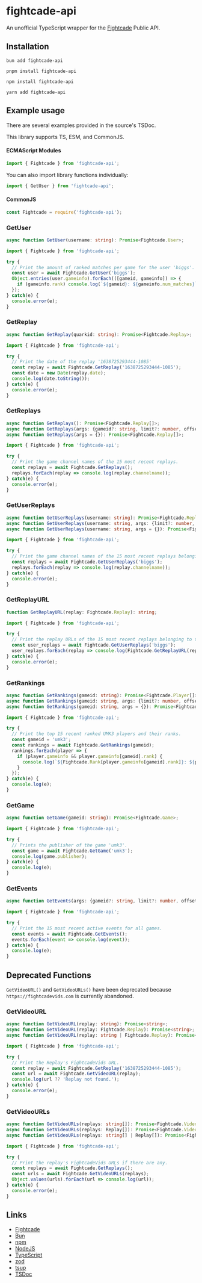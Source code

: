 # fightcade-api
An unofficial TypeScript wrapper for the [Fightcade](https://www.fightcade.com/) Public API.

## Installation

```sh-session
bun add fightcade-api
```

```sh-session
pnpm install fightcade-api
```

```sh-session
npm install fightcade-api
```

```sh-session
yarn add fightcade-api
```

## Example usage

There are several examples provided in the source's TSDoc.

This library supports TS, ESM, and CommonJS.

#### ECMAScript Modules

```js
import { Fightcade } from 'fightcade-api';
```

You can also import library functions individually:

```js
import { GetUser } from 'fightcade-api';
```

#### CommonJS

```js
const Fightcade = require('fightcade-api');
```

### GetUser

```ts
async function GetUser(username: string): Promise<Fightcade.User>;
```

```js
import { Fightcade } from 'fightcade-api';

try {
  // Print the amount of ranked matches per game for the user 'biggs'.
  const user = await Fightcade.GetUser('biggs');
  Object.entries(user.gameinfo).forEach(([gameid, gameinfo]) => {
    if (gameinfo.rank) console.log(`${gameid}: ${gameinfo.num_matches}`);
  });
} catch(e) {
  console.error(e);
}
```

### GetReplay

```ts
async function GetReplay(quarkid: string): Promise<Fightcade.Replay>;
```

```js
import { Fightcade } from 'fightcade-api';

try {
  // Print the date of the replay '1638725293444-1085'
  const replay = await Fightcade.GetReplay('1638725293444-1085');
  const date = new Date(replay.date);
  console.log(date.toString());
} catch(e) {
  console.error(e);
}
```

### GetReplays

```ts
async function GetReplays(): Promise<Fightcade.Replay[]>;
async function GetReplays(args: {gameid?: string, limit?: number, offset?: number, best?: boolean, since?: number, ranked?: boolean}): Promise<Fightcade.Replay[]>;
async function GetReplays(args = {}): Promise<Fightcade.Replay[]>;
```

```js
import { Fightcade } from 'fightcade-api';

try {
  // Print the game channel names of the 15 most recent replays.
  const replays = await Fightcade.GetReplays();
  replays.forEach(replay => console.log(replay.channelname));
} catch(e) {
  console.error(e);
}
```

### GetUserReplays

```ts
async function GetUserReplays(username: string): Promise<Fightcade.Replay[]>;
async function GetUserReplays(username: string, args: {limit?: number, offset?: number, best?: boolean, since?: number, ranked: boolean}): Promise<Fightcade.Replay[]>;
async function GetUserReplays(username: string, args = {}): Promise<Fightcade.Replay[]>;
```

```js
import { Fightcade } from 'fightcade-api';

try {
  // Print the game channel names of the 15 most recent replays belonging to the user 'biggs'.
  const replays = await Fightcade.GetUserReplays('biggs');
  replays.forEach(replay => console.log(replay.channelname));
} catch(e) {
  console.error(e);
}
```

### GetReplayURL

```ts
function GetReplayURL(replay: Fightcade.Replay): string;
```

```js
import { Fightcade } from 'fightcade-api';

try {
  // Print the replay URLs of the 15 most recent replays belonging to the user 'biggs'.
  const user_replays = await Fightcade.GetUserReplays('biggs');
  user_replays.forEach(replay => console.log(Fightcade.GetReplayURL(replay)));
} catch(e) {
  console.error(e);
}
```

### GetRankings

```ts
async function GetRankings(gameid: string): Promise<Fightcade.Player[]>;
async function GetRankings(gameid: string, args: {limit?: number, offset?: number, byElo?: boolean, recent?: boolean}): Promise<Fightcade.Player[]>;
async function GetRankings(gameid: string, args = {}): Promise<Fightcade.Player[]>;
```

```js
import { Fightcade } from 'fightcade-api';

try {
  // Print the top 15 recent ranked UMK3 players and their ranks.
  const gameid = 'umk3';
  const rankings = await Fightcade.GetRankings(gameid);
  rankings.forEach(player => {
    if (player.gameinfo && player.gameinfo[gameid].rank) {
      console.log(`${Fightcade.Rank[player.gameinfo[gameid].rank]}: ${player.name}`);
    }
  });
} catch(e) {
  console.log(e);
}
```

### GetGame

```ts
async function GetGame(gameid: string): Promise<Fightcade.Game>;
```

```js
import { Fightcade } from 'fightcade-api';

try {
  // Prints the publisher of the game 'umk3'.
  const game = await Fightcade.GetGame('umk3');
  console.log(game.publisher);
} catch(e) {
  console.log(e);
}
```

### GetEvents

```ts
async function GetEvents(args: {gameid?: string, limit?: number, offset?: number} = {}): Promise<Fightcade.Event[]>;
```

```js
import { Fightcade } from 'fightcade-api';

try {
  // Print the 15 most recent active events for all games.
  const events = await Fightcade.GetEvents();
  events.forEach(event => console.log(event));
} catch(e) {
  console.log(e);
}
```

## Deprecated Functions

`GetVideoURL()` and `GetVideoURLs()` have been deprecated because `https://fightcadevids.com` is currently abandoned.

### GetVideoURL

```ts
async function GetVideoURL(replay: string): Promise<string>;
async function GetVideoURL(replay: Fightcade.Replay): Promise<string>;
async function GetVideoURL(replay: string | Fightcade.Replay): Promise<string>;
```

```js
import { Fightcade } from 'fightcade-api';

try {
  // Print the Replay's FightcadeVids URL.
  const replay = await Fightcade.GetReplay('1638725293444-1085');
  const url = await Fightcade.GetVideoURL(replay);
  console.log(url ?? 'Replay not found.');
} catch(e) {
  console.error(e);
}
```

### GetVideoURLs

```ts
async function GetVideoURLs(replays: string[]): Promise<Fightcade.VideoURLs>;
async function GetVideoURLs(replays: Replay[]): Promise<Fightcade.VideoURLs>;
async function GetVideoURLs(replays: string[] | Replay[]): Promise<Fightcade.VideoURLs>;
```

```js
import { Fightcade } from 'fightcade-api';

try {
  // Print the replay's FightcadeVids URLs if there are any.
  const replays = await Fightcade.GetReplays();
  const urls = await Fightcade.GetVideoURLs(replays);
  Object.values(urls).forEach(url => console.log(url));
} catch(e) {
  console.error(e);
}
```

## Links

- [Fightcade](https://www.fightcade.com/)
- [Bun](https://bun.sh/)
- [npm](https://www.npmjs.com/package/fightcade-api)
- [NodeJS](https://nodejs.org/en/)
- [TypeScript](https://www.typescriptlang.org/)
- [zod](https://zod.dev/)
- [tsup](https://tsup.egoist.dev/)
- [TSDoc](https://tsdoc.org/)
